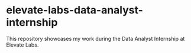 # elevate-labs-data-analyst-internship
This repository showcases my work during the Data Analyst Internship at Elevate Labs.
